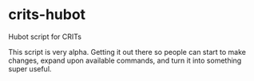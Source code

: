 crits-hubot
===========

Hubot script for CRITs

This script is very alpha. Getting it out there so people can start to make
changes, expand upon available commands, and turn it into something super
useful.
